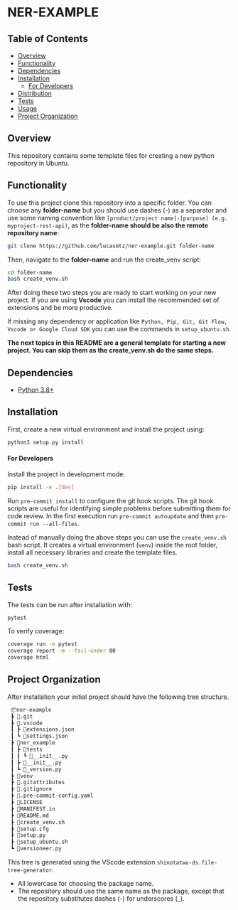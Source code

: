 NER-EXAMPLE
==============================

## Table of Contents
* [Overview](#overview)
* [Functionality](#functionality)
* [Dependencies](#dependencies)
* [Installation](#installation)
    * [For Developers](#for-developers)
* [Distribution](#distribution)
* [Tests](#tests)
* [Usage](#usage)
* [Project Organization](#project-organization)

## Overview
This repository contains some template files for creating a new python repository in Ubuntu.

## Functionality
To use this project clone this repository into a specific folder.
You can choose any **folder-name** but you should use dashes (-) as a separator and use some naming convention like `[product/project name]-[purpose] (e.g. myproject-rest-api)`, as the **folder-name should be also the remote repository name**:
```sh
git clone https://github.com/lucasmtz/ner-example.git folder-name
```

Then, navigate to the **folder-name** and run the create_venv script:
```bash
cd folder-name
bash create_venv.sh
```

After doing these two steps you are ready to start working on your new project.
If you are using **Vscode** you can install the recommended set of extensions and be more productive.

If missing any dependency or application like `Python, Pip, Git, Git Flow, Vscode or Google Cloud SDK` you can use the commands in `setup_ubuntu.sh`.

**The next topics in this README are a general template for starting a new project. You can skip them as the create_venv.sh do the same steps.**

## Dependencies
- [Python 3.8+](https://www.python.org/)

## Installation

First, create a new virtual environment and install the project using:
```sh
python3 setup.py install
```

#### For Developers
Install the project in development mode:
```sh
pip install -e .[dev]
```

Run `pre-commit install` to configure the git hook scripts. The git hook scripts are useful for identifying simple problems before submitting them for code review. In the first execution run `pre-commit autoupdate` and then `pre-commit run --all-files`.

Instead of manually doing the above steps you can use the `create_venv.sh` bash script. It creates a virtual environment (`venv`) inside the root folder, install all necessary libraries and create the template files.
```sh
bash create_venv.sh
```


## Tests
The tests can be run after installation with:
```sh
pytest
```
To verify coverage:
```sh
coverage run -m pytest
coverage report -m --fail-under 80
coverage html
```

## Project Organization
After installation your initial project should have the following tree structure.

```html
 📦ner-example
 ┣ 📂.git
 ┣ 📂.vscode
 ┃ ┣ 📜extensions.json
 ┃ ┗ 📜settings.json
 ┣ 📂ner_example
 ┃ ┣ 📂tests
 ┃ ┃ ┗ 📜__init__.py
 ┃ ┣ 📜__init__.py
 ┃ ┗ 📜_version.py
 ┣ 📂venv
 ┣ 📜.gitattributes
 ┣ 📜.gitignore
 ┣ 📜.pre-commit-config.yaml
 ┣ 📜LICENSE
 ┣ 📜MANIFEST.in
 ┣ 📜README.md
 ┣ 📜create_venv.sh
 ┣ 📜setup.cfg
 ┣ 📜setup.py
 ┣ 📜setup_ubuntu.sh
 ┗ 📜versioneer.py
```

This tree is generated using the VScode extension `shinotatwu-ds.file-tree-generator`.

* All lowercase for choosing the package name.
* The repository should use the same name as the package, except that the repository substitutes dashes (-) for underscores (_).
